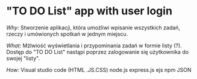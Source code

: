 # "TO DO List" app with user login

_Why:_ 
Stworzenie aplikacji, która umożliwi wpisanie wszystkich zadań, rzeczy i umówionych spotkań w jednym miejscu.

_What:_
Mżlwiość wyświetlania  i przypominania zadań w formie listy (?). Dostęp do "TO DO List" nastąpi poprzez zalogowanie się użytkownika do swojej "listy".

_How:_
Visual studio code (HTML .JS.CSS)
node.js
express.js
ejs
npm
JSON



